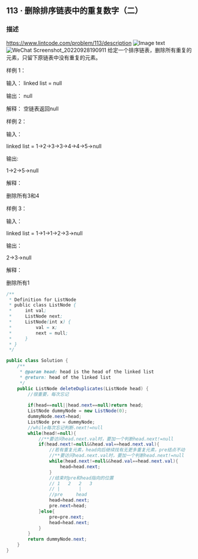 ## 113 · 删除排序链表中的重复数字（二）
### 描述
https://www.lintcode.com/problem/113/description
![Image text](https://user-images.githubusercontent.com/83968454/192844294-a73f3f16-4180-43cf-aa6a-4c08f6c84d5a.png)
![WeChat Screenshot_20220928190911](https://user-images.githubusercontent.com/83968454/192845903-5fb07d0f-6fdb-48f4-9731-efa04082a783.png)
给定一个排序链表，删除所有重复的元素，只留下原链表中没有重复的元素。

样例 1：

输入：
linked list = null

输出：
null

解释：
空链表返回null

样例 2：

输入：

linked list = 1->2->3->3->4->4->5->null

输出:

1->2->5->null

解释：

删除所有3和4

样例 3：

输入：

linked list = 1->1->1->2->3->null

输出：

2->3->null

解释： 

删除所有1

```Java
/**
 * Definition for ListNode
 * public class ListNode {
 *     int val;
 *     ListNode next;
 *     ListNode(int x) {
 *         val = x;
 *         next = null;
 *     }
 * }
 */

public class Solution {
    /**
     * @param head: head is the head of the linked list
     * @return: head of the linked list
     */
    public ListNode deleteDuplicates(ListNode head) {
        //很重要，每次忘记
        
        if(head==null||head.next==null)return head;
        ListNode dummyNode = new ListNode(0);
        dummyNode.next=head;
        ListNode pre = dummyNode;
        //while每次忘记判断.next!=null
        while(head!=null){
            //**要访问head.next.val时，要加一个判断head.next!=null
            if(head.next!=null&&head.val==head.next.val){
                //若有重复元素，head向后继续找有无更多重复元素，pre结点不动
                //**要访问head.next.val时，要加一个判断head.next!=null
                while(head.next!=null&&head.val==head.next.val){
                    head=head.next;
                }
                //结束时pre和head指向的位置
                // 1   2   2   3
                // |       |   
                //pre     head
                head=head.next;
                pre.next=head;
            }else{
                pre=pre.next;
                head=head.next;
            }
        }
        return dummyNode.next;
    }
}
```
